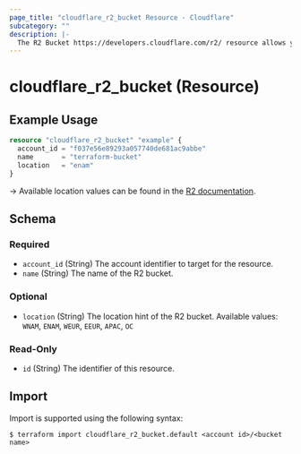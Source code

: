 ```yaml
---
page_title: "cloudflare_r2_bucket Resource - Cloudflare"
subcategory: ""
description: |-
  The R2 Bucket https://developers.cloudflare.com/r2/ resource allows you to manage Cloudflare R2 buckets.
---
```


# cloudflare_r2_bucket (Resource)

## Example Usage

```terraform
resource "cloudflare_r2_bucket" "example" {
  account_id = "f037e56e89293a057740de681ac9abbe"
  name       = "terraform-bucket"
  location   = "enam"
}
```

-> Available location values can be found in the [R2 documentation](https://developers.cloudflare.com/r2/reference/data-location/#available-hints).

<!-- schema generated by tfplugindocs -->
## Schema

### Required

- `account_id` (String) The account identifier to target for the resource.
- `name` (String) The name of the R2 bucket.

### Optional

- `location` (String) The location hint of the R2 bucket. Available values: `WNAM`, `ENAM`, `WEUR`, `EEUR`, `APAC`, `OC`

### Read-Only

- `id` (String) The identifier of this resource.

## Import

Import is supported using the following syntax:

```shell
$ terraform import cloudflare_r2_bucket.default <account id>/<bucket name>
```

